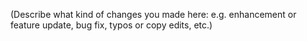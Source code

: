 (Describe what kind of changes you made here:
e.g. enhancement or feature update, bug fix,
typos or copy edits, etc.)
